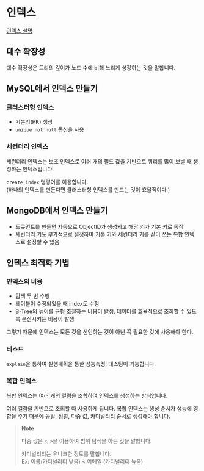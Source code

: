 # 인덱스

[인덱스 설명](../인덱스.md)

## 대수 확장성

대수 확장성은 트리의 깊이가 노드 수에 비해 느리게 성장하는 것을 말합니다.

## MySQL에서 인덱스 만들기

### 클러스터형 인덱스

- 기본키(PK) 생성
- `unique not null` 옵션을 사용

### 세컨더리 인덱스

세컨더리 인덱스는 보조 인덱스로 여러 개의 필드 값을 기반으로 쿼리를 많이 보낼 때 생성하는 인덱스입니다.

`create index` 명령어를 이용합니다.</br>
(하나의 인덱스를 만든다면 클러스터형 인덱스를 만드는 것이 효율적이다.)

## MongoDB에서 인덱스 만들기

- 도큐먼트를 만들면 자동으로 ObjectID가 생성되고 해당 키가 기본 키로 동작
- 세컨더리 키도 부가적으로 설정하여 기본 키와 세컨더리 키를 같이 쓰는 복합 인덱스로 설정할 수 있음

## 인덱스 최적화 기법

### 인덱스의 비용

- 탐색 두 번 수행
- 테이블이 수정되었을 때 index도 수정
- B-Tree의 높이를 균형 조절하는 비용이 발생,  데이터를 효율적으로 조회할 수 있도록 분산시키는 비용이 발생

그렇기 때문에 인덱스는 모든 것을 선언하는 것이 아닌 꼭 필요한 것에 사용해야 한다.

### 테스트

`explain`을 통하여 실행계획을 통한 성능측정, 테스팅이 가능합니다.

### 복합 인덱스

복합 인덱스는 여러 개의 컬럼을 조합하여 인덱스를 생성하는 방식입니다.

여러 컬럼을 기반으로 조회할 때 사용하게 됩니다. 복합 인덱스는 생성 순서가 성능에 영향을 주기 때문에 동일, 정렬, 다중 값, 카디널리티 순서로 생성해야 합니다.

> **Note**
> 
> 다중 값은 `<`, `>`을 이용하여 범위 탐색을 하는 것을 말합니다.
> 
> 카디널리티는 유니크한 정도를 말합니다.</br>
> Ex: 이름(카디널리티 낮음) < 이메일 (카디널리티 높음)
